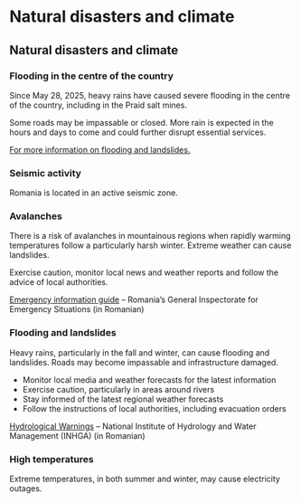# Natural disasters and climate

## Natural disasters and climate

### Flooding in the centre of the country

Since May 28, 2025, heavy rains have caused severe flooding in the centre of the country, including in the Praid salt mines.

Some roads may be impassable or closed. More rain is expected in the hours and days to come and could further disrupt essential services.

[For more information on flooding and landslides.](#flooding)

### Seismic activity

Romania is located in an active seismic zone.

### Avalanches

There is a risk of avalanches in mountainous regions when rapidly warming temperatures follow a particularly harsh winter. Extreme weather can cause landslides.

Exercise caution, monitor local news and weather reports and follow the advice of local authorities.

[Emergency information guide](https://www.igsu.ro/) – Romania’s General Inspectorate for Emergency Situations (in Romanian)

### Flooding and landslides

Heavy rains, particularly in the fall and winter, can cause flooding and landslides. Roads may become impassable and infrastructure damaged.

* Monitor local media and weather forecasts for the latest information
* Exercise caution, particularly in areas around rivers
* Stay informed of the latest regional weather forecasts
* Follow the instructions of local authorities, including evacuation orders

[Hydrological Warnings](https://www.hidro.ro/warning/) – National Institute of Hydrology and Water Management (INHGA) (in Romanian)

### High temperatures

Extreme temperatures, in both summer and winter, may cause electricity outages.